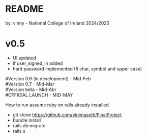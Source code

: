 # README 

by: vinny - National College of Ireland
2024/2025

# v0.5
- UI updated
- if user_signed_in added
- hard password implemented (8 char, symbol and upper case)

#Version 0.6 (in development) - Mid-Feb <br> 
#Version 0.7 - Mid-Mar <br>
#Version beta - Mid-Abr <br>
#OFFICIAL LAUNCH - MID-MAY <br>

How to run assume ruby on rails already installed <br>
- git clone https://github.com/vinimasotti/FinalProject <br>
- bundle install <br>
- rails db:migrate <br>
- rails s <br>
